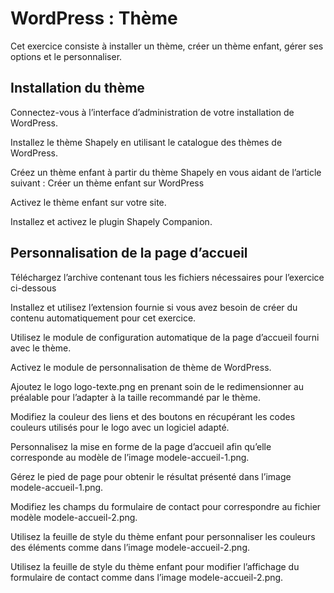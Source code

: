 # WordPress : Thème

Cet exercice consiste à installer un thème, créer un thème enfant, gérer ses options et le personnaliser.

## Installation du thème

Connectez-vous à l’interface d’administration de votre installation de WordPress.

Installez le thème Shapely en utilisant le catalogue des thèmes de WordPress.

Créez un thème enfant à partir du thème Shapely en vous aidant de l’article suivant : Créer un thème enfant sur WordPress

Activez le thème enfant sur votre site.

Installez et activez le plugin Shapely Companion.

## Personnalisation de la page d’accueil

Téléchargez l’archive contenant tous les fichiers nécessaires pour l’exercice ci-dessous

Installez et utilisez l’extension fournie si vous avez besoin de créer du contenu automatiquement pour cet exercice.

Utilisez le module de configuration automatique de la page d’accueil fourni avec le thème.

Activez le module de personnalisation de thème de WordPress.

Ajoutez le logo logo-texte.png en prenant soin de le redimensionner au préalable pour l’adapter à la taille recommandé par le thème.

Modifiez la couleur des liens et des boutons en récupérant les codes couleurs utilisés pour le logo avec un logiciel adapté.

Personnalisez la mise en forme de la page d’accueil afin qu’elle corresponde au modèle de l’image modele-accueil-1.png.

Gérez le pied de page pour obtenir le résultat présenté dans l’image modele-accueil-1.png.

Modifiez les champs du formulaire de contact pour correspondre au fichier modèle modele-accueil-2.png.

Utilisez la feuille de style du thème enfant pour personnaliser les couleurs des éléments comme dans l’image modele-accueil-2.png.

Utilisez la feuille de style du thème enfant pour modifier l’affichage du formulaire de contact comme dans l’image modele-accueil-2.png.